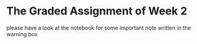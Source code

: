 # The Graded Assignment of Week 2
please have a look at the notebook for some important note written in the warning box
